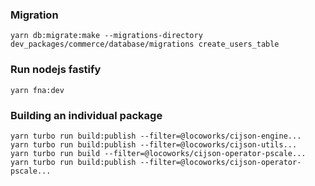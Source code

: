### Migration

```
yarn db:migrate:make --migrations-directory dev_packages/commerce/database/migrations create_users_table
```

### Run nodejs fastify

```
yarn fna:dev
```

### Building an individual package

```
yarn turbo run build:publish --filter=@locoworks/cijson-engine...
yarn turbo run build:publish --filter=@locoworks/cijson-utils...
yarn turbo run build --filter=@locoworks/cijson-operator-pscale...
yarn turbo run build:publish --filter=@locoworks/cijson-operator-pscale...
```
